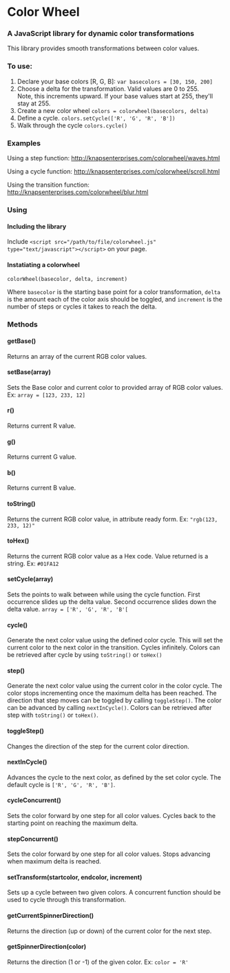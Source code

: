 # Color Wheel  
### A JavaScript library for dynamic color transformations

This library provides smooth transformations between color values.  

### To use:

1. Declare your base colors [R, G, B]: `var basecolors = [30, 150, 200]`
2. Choose a delta for the transformation. Valid values are 0 to 255.  
Note, this increments upward.  If your base values start at 255, they'll stay at 255.
3. Create a new color wheel `colors = colorwheel(basecolors, delta)`
3. Define a cycle. `colors.setCycle(['R', 'G', 'R', 'B'])`
4. Walk through the cycle `colors.cycle()`

### Examples

Using a step function: http://knapsenterprises.com/colorwheel/waves.html

Using a cycle function: http://knapsenterprises.com/colorwheel/scroll.html

Using the transition function: http://knapsenterprises.com/colorwheel/blur.html

### Using

#### Including the library
Include `<script src="/path/to/file/colorwheel.js" type="text/javascript"></script>` on your page.

#### Instatiating a colorwheel

`colorWheel(basecolor, delta, increment)`

Where `basecolor` is the starting base point for a color transformation, `delta` is the amount each of the color axis should be toggled, and `increment` is the number of steps or cycles it takes to reach the delta.

### Methods

#### getBase()

Returns an array of the current RGB color values.

#### setBase(array)

Sets the Base color and current color to provided array of RGB color values. Ex: `array = [123, 233, 12]`

#### r()

Returns current R value.

#### g() 

Returns current G value.

#### b()

Returns current B value.

#### toString()

Returns the current RGB color value, in attribute ready form.  Ex: `"rgb(123, 233, 12)"`

#### toHex()

Returns the current RGB color value as a Hex code. Value returned is a string.  Ex: `#01FA12`

#### setCycle(array)

Sets the points to walk between while using the cycle function.  First occurrence slides up the delta value.  Second occurrence slides down the delta value.  `array = ['R', 'G', 'R', 'B'[`

#### cycle()

Generate the next color value using the defined color cycle.  This will set the current color to the next color in the transition.  Cycles infinitely.  Colors can be retrieved after cycle by using `toString()` or `toHex()`

#### step()

Generate the next color value using the current color in the color cycle.  The color stops incrementing once the maximum delta has been reached.  The direction that step moves can be toggled by calling `toggleStep()`.  The color can be advanced by calling `nextInCycle()`.  Colors can be retrieved after step with `toString()` or `toHex()`.

#### toggleStep()

Changes the direction of the step for the current color direction.

#### nextInCycle()

Advances the cycle to the next color, as defined by the set color cycle.  The default cycle is `['R', 'G', 'R', 'B']`.  

#### cycleConcurrent()

Sets the color forward by one step for all color values.  Cycles back to the starting point on reaching the maximum delta.

#### stepConcurrent() 

Sets the color forward by one step for all color values. Stops advancing when maximum delta is reached.  

#### setTransform(startcolor, endcolor, increment)

Sets up a cycle between two given colors.  A concurrent function should be used to cycle through this transformation.

#### getCurrentSpinnerDirection() 

Returns the direction (up or down) of the current color for the next step.

#### getSpinnerDirection(color)

Returns the direction (1 or -1) of the given color.  Ex: `color = 'R'`
